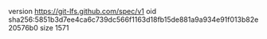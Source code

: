 version https://git-lfs.github.com/spec/v1
oid sha256:5851b3d7ee4ca6c739dc566f1163d18fb15de881a9a934e91f013b82e20576b0
size 1571
